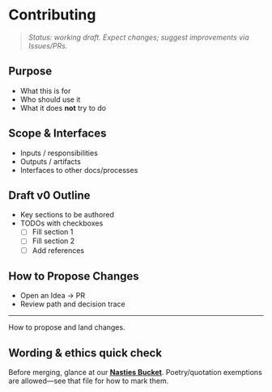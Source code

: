 # Contributing

> _Status: working draft. Expect changes; suggest improvements via Issues/PRs._

## Purpose
- What this is for
- Who should use it
- What it does **not** try to do

## Scope & Interfaces
- Inputs / responsibilities
- Outputs / artifacts
- Interfaces to other docs/processes

## Draft v0 Outline
- Key sections to be authored
- TODOs with checkboxes
  - [ ] Fill section 1
  - [ ] Fill section 2
  - [ ] Add references

## How to Propose Changes
- Open an Idea → PR
- Review path and decision trace

---
How to propose and land changes.

## Wording & ethics quick check
Before merging, glance at our **[Nasties Bucket](docs/ops/policy/NASTIES_BUCKET.md)**.
Poetry/quotation exemptions are allowed—see that file for how to mark them.





